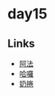 # day15

## Links

- [阿法](https://rabbittee.github.io/JavaScript30/day15/alpha/dist/)
- [哈囉](https://rabbittee.github.io/JavaScript30/day15/kirby/)
- [奶捲](https://rabbittee.github.io/JavaScript30/day15/recoil/)
